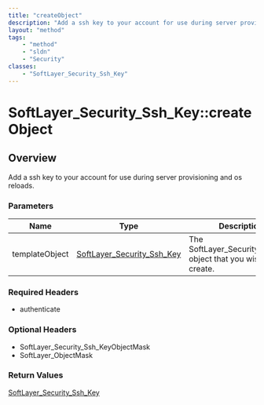 ```yaml
---
title: "createObject"
description: "Add a ssh key to your account for use during server provisioning and os reloads."
layout: "method"
tags:
    - "method"
    - "sldn"
    - "Security"
classes:
    - "SoftLayer_Security_Ssh_Key"
---
```

# SoftLayer_Security_Ssh_Key::createObject
## Overview 
Add a ssh key to your account for use during server provisioning and os reloads. 

### Parameters 
|Name | Type | Description |
| --- | --- | --- |
|templateObject| <a href='/reference/datatypes/SoftLayer_Security_Ssh_Key'>SoftLayer_Security_Ssh_Key </a>| The SoftLayer_Security_Ssh_Key object that you wish to create.|


### Required Headers
* authenticate

### Optional Headers
* SoftLayer_Security_Ssh_KeyObjectMask
* SoftLayer_ObjectMask

### Return Values
<a href='/reference/datatypes/SoftLayer_Security_Ssh_Key'>SoftLayer_Security_Ssh_Key </a>

